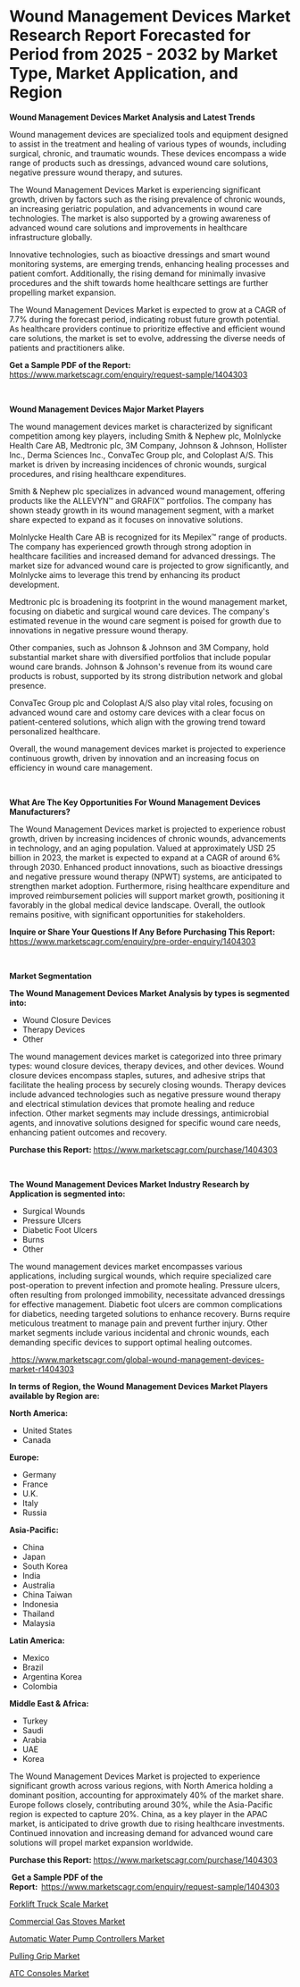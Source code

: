 <p><h1>Wound Management Devices Market Research Report Forecasted for Period from 2025 -  2032 by Market Type, Market Application, and Region</h1></p><p><strong>Wound Management Devices Market Analysis and Latest Trends</strong></p>
<p><p>Wound management devices are specialized tools and equipment designed to assist in the treatment and healing of various types of wounds, including surgical, chronic, and traumatic wounds. These devices encompass a wide range of products such as dressings, advanced wound care solutions, negative pressure wound therapy, and sutures. </p><p>The Wound Management Devices Market is experiencing significant growth, driven by factors such as the rising prevalence of chronic wounds, an increasing geriatric population, and advancements in wound care technologies. The market is also supported by a growing awareness of advanced wound care solutions and improvements in healthcare infrastructure globally. </p><p>Innovative technologies, such as bioactive dressings and smart wound monitoring systems, are emerging trends, enhancing healing processes and patient comfort. Additionally, the rising demand for minimally invasive procedures and the shift towards home healthcare settings are further propelling market expansion. </p><p>The Wound Management Devices Market is expected to grow at a CAGR of 7.7% during the forecast period, indicating robust future growth potential. As healthcare providers continue to prioritize effective and efficient wound care solutions, the market is set to evolve, addressing the diverse needs of patients and practitioners alike.</p></p>
<p><strong>Get a Sample PDF of the Report:&nbsp;</strong> <a href="https://www.marketscagr.com/enquiry/request-sample/1404303?utm_campaign=3277&utm_medium=2&utm_source=Github&utm_content=ia&utm_term=28032025&utm_id=wound-management-devices">https://www.marketscagr.com/enquiry/request-sample/1404303</a></p>
<p>&nbsp;</p>
<p><strong>Wound Management Devices Major Market Players</strong></p>
<p><p>The wound management devices market is characterized by significant competition among key players, including Smith & Nephew plc, Molnlycke Health Care AB, Medtronic plc, 3M Company, Johnson & Johnson, Hollister Inc., Derma Sciences Inc., ConvaTec Group plc, and Coloplast A/S. This market is driven by increasing incidences of chronic wounds, surgical procedures, and rising healthcare expenditures.</p><p>Smith & Nephew plc specializes in advanced wound management, offering products like the ALLEVYN™ and GRAFIX™ portfolios. The company has shown steady growth in its wound management segment, with a market share expected to expand as it focuses on innovative solutions.</p><p>Molnlycke Health Care AB is recognized for its Mepilex™ range of products. The company has experienced growth through strong adoption in healthcare facilities and increased demand for advanced dressings. The market size for advanced wound care is projected to grow significantly, and Molnlycke aims to leverage this trend by enhancing its product development.</p><p>Medtronic plc is broadening its footprint in the wound management market, focusing on diabetic and surgical wound care devices. The company's estimated revenue in the wound care segment is poised for growth due to innovations in negative pressure wound therapy.</p><p>Other companies, such as Johnson & Johnson and 3M Company, hold substantial market share with diversified portfolios that include popular wound care brands. Johnson & Johnson's revenue from its wound care products is robust, supported by its strong distribution network and global presence.</p><p>ConvaTec Group plc and Coloplast A/S also play vital roles, focusing on advanced wound care and ostomy care devices with a clear focus on patient-centered solutions, which align with the growing trend toward personalized healthcare.</p><p>Overall, the wound management devices market is projected to experience continuous growth, driven by innovation and an increasing focus on efficiency in wound care management.</p></p>
<p>&nbsp;</p>
<p><strong>What Are The Key Opportunities For Wound Management Devices Manufacturers?</strong></p>
<p><p>The Wound Management Devices market is projected to experience robust growth, driven by increasing incidences of chronic wounds, advancements in technology, and an aging population. Valued at approximately USD 25 billion in 2023, the market is expected to expand at a CAGR of around 6% through 2030. Enhanced product innovations, such as bioactive dressings and negative pressure wound therapy (NPWT) systems, are anticipated to strengthen market adoption. Furthermore, rising healthcare expenditure and improved reimbursement policies will support market growth, positioning it favorably in the global medical device landscape. Overall, the outlook remains positive, with significant opportunities for stakeholders.</p></p>
<p><strong>Inquire or Share Your Questions If Any Before Purchasing This Report:</strong> <a href="https://www.marketscagr.com/enquiry/pre-order-enquiry/1404303?utm_campaign=3277&utm_medium=2&utm_source=Github&utm_content=ia&utm_term=28032025&utm_id=wound-management-devices">https://www.marketscagr.com/enquiry/pre-order-enquiry/1404303</a></p>
<p>&nbsp;</p>
<p><strong>Market Segmentation</strong></p>
<p><strong>The Wound Management Devices Market Analysis by types is segmented into:</strong></p>
<p><ul><li>Wound Closure Devices</li><li>Therapy Devices</li><li>Other</li></ul></p>
<p><p>The wound management devices market is categorized into three primary types: wound closure devices, therapy devices, and other devices. Wound closure devices encompass staples, sutures, and adhesive strips that facilitate the healing process by securely closing wounds. Therapy devices include advanced technologies such as negative pressure wound therapy and electrical stimulation devices that promote healing and reduce infection. Other market segments may include dressings, antimicrobial agents, and innovative solutions designed for specific wound care needs, enhancing patient outcomes and recovery.</p></p>
<p><strong>Purchase this Report:&nbsp;</strong><a href="https://www.marketscagr.com/purchase/1404303?utm_campaign=3277&utm_medium=2&utm_source=Github&utm_content=ia&utm_term=28032025&utm_id=wound-management-devices">https://www.marketscagr.com/purchase/1404303</a></p>
<p>&nbsp;</p>
<p><strong>The Wound Management Devices Market Industry Research by Application is segmented into:</strong></p>
<p><ul><li>Surgical Wounds</li><li>Pressure Ulcers</li><li>Diabetic Foot Ulcers</li><li>Burns</li><li>Other</li></ul></p>
<p><p>The wound management devices market encompasses various applications, including surgical wounds, which require specialized care post-operation to prevent infection and promote healing. Pressure ulcers, often resulting from prolonged immobility, necessitate advanced dressings for effective management. Diabetic foot ulcers are common complications for diabetics, needing targeted solutions to enhance recovery. Burns require meticulous treatment to manage pain and prevent further injury. Other market segments include various incidental and chronic wounds, each demanding specific devices to support optimal healing outcomes.</p></p>
<p><a href="https://www.marketscagr.com/global-wound-management-devices-market-r1404303?utm_campaign=3277&utm_medium=2&utm_source=Github&utm_content=ia&utm_term=28032025&utm_id=wound-management-devices">&nbsp;https://www.marketscagr.com/global-wound-management-devices-market-r1404303</a></p>
<p><strong>In terms of Region, the Wound Management Devices Market Players available by Region are:</strong></p>
<p>
    <p> <strong> North America: </strong>
        <ul>
            <li>United States</li>
            <li>Canada</li>
        </ul>
        </p> 
    <p> <strong> Europe: </strong>
        <ul>
            <li>Germany</li>
            <li>France</li>
            <li>U.K.</li>
            <li>Italy</li>
            <li>Russia</li>
        </ul>
        </p> 
    <p> <strong> Asia-Pacific: </strong>
        <ul>
            <li>China</li>
            <li>Japan</li>
            <li>South Korea</li>
            <li>India</li>
            <li>Australia</li>
            <li>China Taiwan</li>
            <li>Indonesia</li>
            <li>Thailand</li>
            <li>Malaysia</li>
        </ul>
        </p> 
    <p> <strong> Latin America: </strong>
        <ul>
            <li>Mexico</li>
            <li>Brazil</li>
            <li>Argentina Korea</li>
            <li>Colombia</li>
        </ul>
        </p> 
    <p> <strong> Middle East & Africa: </strong>
        <ul>
            <li>Turkey</li>
            <li>Saudi</li>
            <li>Arabia</li>
            <li>UAE</li>
            <li>Korea</li>
        </ul>
    </p>
    </p>
<p><p>The Wound Management Devices Market is projected to experience significant growth across various regions, with North America holding a dominant position, accounting for approximately 40% of the market share. Europe follows closely, contributing around 30%, while the Asia-Pacific region is expected to capture 20%. China, as a key player in the APAC market, is anticipated to drive growth due to rising healthcare investments. Continued innovation and increasing demand for advanced wound care solutions will propel market expansion worldwide.</p></p>
<p><strong>Purchase this Report: </strong><a href="https://www.marketscagr.com/purchase/1404303?utm_campaign=3277&utm_medium=2&utm_source=Github&utm_content=ia&utm_term=28032025&utm_id=wound-management-devices">https://www.marketscagr.com/purchase/1404303</a></p>
<p>&nbsp;<strong>Get a Sample PDF of the Report:&nbsp;&nbsp;</strong><a href="https://www.marketscagr.com/enquiry/request-sample/1404303?utm_campaign=3277&utm_medium=2&utm_source=Github&utm_content=ia&utm_term=28032025&utm_id=wound-management-devices">https://www.marketscagr.com/enquiry/request-sample/1404303</a></p>
<p><strong></strong></p>
<p><p><a href="https://www.linkedin.com/pulse/future-demand-revenue-forecast-forklift-truck-scale-market-111-beape?utm_campaign=3277&utm_medium=2&utm_source=Github&utm_content=ia&utm_term=28032025&utm_id=wound-management-devices">Forklift Truck Scale Market</a></p><p><a href="https://www.linkedin.com/pulse/technology-functions-growth-commercial-gas-stoves-market-analysis-vf50f?utm_campaign=3277&utm_medium=2&utm_source=Github&utm_content=ia&utm_term=28032025&utm_id=wound-management-devices">Commercial Gas Stoves Market</a></p><p><a href="https://www.linkedin.com/pulse/automatic-water-pump-controllers-market-size-revenue-trend-analysis-j38ue?utm_campaign=3277&utm_medium=2&utm_source=Github&utm_content=ia&utm_term=28032025&utm_id=wound-management-devices">Automatic Water Pump Controllers Market</a></p><p><a href="https://www.linkedin.com/pulse/stakeholders-can-gain-insights-pulling-grip-market-growth-trajectory-ar57e?utm_campaign=3277&utm_medium=2&utm_source=Github&utm_content=ia&utm_term=28032025&utm_id=wound-management-devices">Pulling Grip Market</a></p><p><a href="https://www.linkedin.com/pulse/atc-consoles-market-analysis-report-2025-2032-key-insights-hsujf?utm_campaign=3277&utm_medium=2&utm_source=Github&utm_content=ia&utm_term=28032025&utm_id=wound-management-devices">ATC Consoles Market</a></p></p>